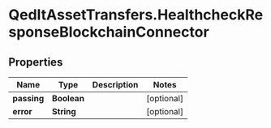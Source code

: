 # QedItAssetTransfers.HealthcheckResponseBlockchainConnector

## Properties
Name | Type | Description | Notes
------------ | ------------- | ------------- | -------------
**passing** | **Boolean** |  | [optional] 
**error** | **String** |  | [optional] 


